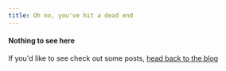 ```yaml
---
title: Oh no, you've hit a dead end
---
```

#### Nothing to see here

If you'd like to see check out some posts, [head back to the blog](/)
